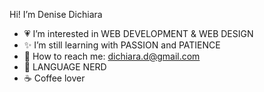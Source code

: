 Hi! I’m Denise Dichiara

- 💗 I’m interested in WEB DEVELOPMENT & WEB DESIGN
- ✨ I’m still learning with PASSION and PATIENCE
- 📨  How to reach me: dichiara.d@gmail.com
- 💬 LANGUAGE NERD
- ☕ Coffee lover

<!---
DeniseDichiara/DeniseDichiara is a ✨ special ✨ repository because its `README.md` (this file) appears on your GitHub profile.
You can click the Preview link to take a look at your changes.
--->
